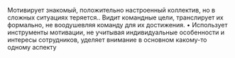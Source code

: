 Мотивирует знакомый, положительно настроенный коллектив, но в сложных ситуациях теряется.. Видит командные цели, транслирует их формально, не воодушевляя команду для их достижения.
•      	Использует инструменты мотивации, не учитывая индивидуальные особенности и интересы сотрудников, уделяет внимание в основном какому-то одному аспекту

